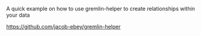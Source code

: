 A quick example on how to use gremlin-helper to create relationships within your data

https://github.com/jacob-ebey/gremlin-helper
